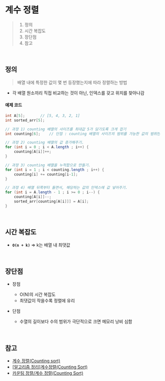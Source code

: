 # 계수 정렬
> 1. 정의
> 2. 시간 복잡도
> 3. 장단점
> 4. 참고

<br/>

## 정의
> 배열 내에 특정한 값이 몇 번 등장했는지에 따라 정렬하는 방법
- 각 배열 원소끼리 직접 비교하는 것이 아닌, 인덱스를 갖고 위치를 찾아나감


#### 예제 코드
```java
int A[5]; 		// [5, 4, 3, 2, 1]
int sorted_arr[5];

// 과정 1) counting 배열의 사이즈를 최대값 5가 담기도록 크게 잡기
int counting[6];	// 단점 : counting 배열의 사이즈의 범위를 가능한 값의 범위만큼 크게 잡아야 하므로, 비효율적.

// 과정 2) counting 배열의 값 증가해주기.
for (int i = 0 ; i < A.length ; i++) {
    counting[A[i]]++;
}

// 과정 3) counting 배열을 누적합으로 만들기.
for (int i = 1 ; i < counting.length ; i++) {
    counting[i] += counting[i-1];
}

// 과정 4) 배열 뒤쪽부터 돌면서, 해당하는 값의 인덱스에 값 넣어주기.
for (int i = A.length - 1 ; i >= 0 ; i--) {
    counting[A[i]]--;
    sorted_arr[counting[A[i]]] = A[i];
}
```

<br/>
  
 ## 시간 복잡도
- <code><b>O(n + k)</b></code> ⇒ k는 배열 내 최댓값

<br/>

## 장단점
* 장점
   * O(N)의 시간 복잡도
   * 최댓값이 작을수록 정렬에 유리

* 단점
  * 수열의 길이보다 수의 범위가 극단적으로 크면 메모리 낭비 심함

<br/>

## 참고
- [계수 정렬(Counting sort)](https://gyoogle.dev/blog/algorithm/Counting%20Sort.html)
- [[알고리즘 정리]계수정렬(Counting Sort)](https://jeonyeohun.tistory.com/103)
- [카운팅 정렬/계수 정렬(Counting Sort)](https://velog.io/@wndudrla1011/interview-algorithm-sort-counting)
